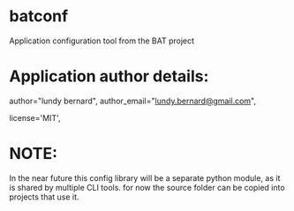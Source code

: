 # batconf
Application configuration tool from the BAT project

# Application author details:
author="lundy bernard",
author_email="lundy.bernard@gmail.com",

license='MIT',

# NOTE:
In the near future this config library will be a separate python module,
as it is shared by multiple CLI tools.  for now the source folder can be
copied into projects that use it.
